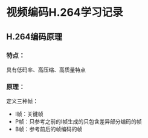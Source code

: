 # 视频编码H.264学习记录
## H.264编码原理
### 特点：
具有低码率、高压缩、高质量特点
### 原理：
定义三种帧：
- I帧：关键帧
- P帧：只参考之前的I帧生成的只包含差异部分编码的帧
- B帧：参考前后的帧编码的帧
